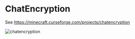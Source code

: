 # ChatEncryption

See https://minecraft.curseforge.com/projects/chatencryption

![chatencryption](https://i.gyazo.com/874b194eeb45c402b4f7f038ed697f83.png)
